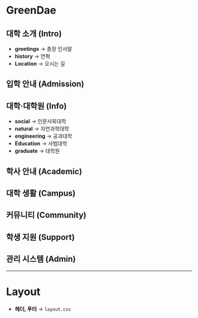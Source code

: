 # GreenDae

## 대학 소개 (Intro)
- **greetings** → 총장 인사말
- **history** → 연혁
- **Location** → 오시는 길



## 입학 안내 (Admission)

## 대학·대학원 (Info)
- **social** → 인문사회대학
- **natural** → 자연과학대학
- **engineering** → 공과대학
- **Education** → 사범대학
- **graduate** → 대학원


## 학사 안내 (Academic)

## 대학 생활 (Campus)

## 커뮤니티 (Community)

## 학생 지원 (Support)

## 관리 시스템 (Admin)

---

# Layout

- **헤더, 푸터** → `layout.css`
